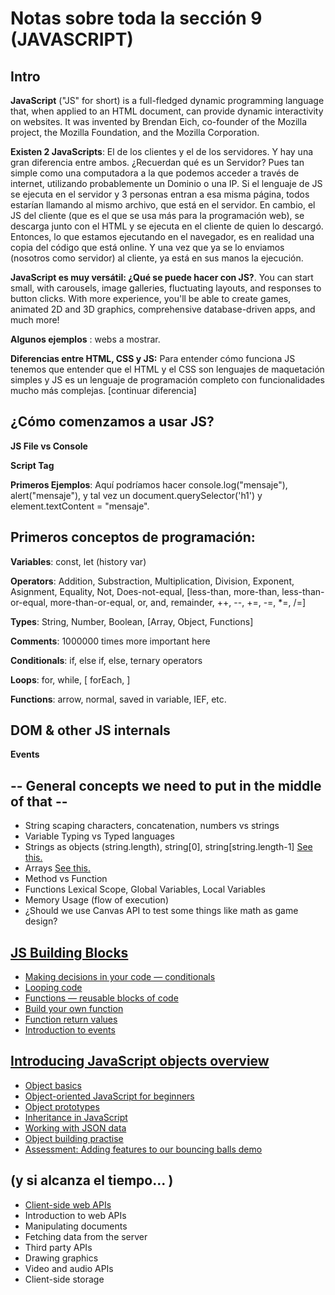 # Notas sobre toda la sección 9 (JAVASCRIPT)


## Intro 

**JavaScript** ("JS" for short) is a full-fledged dynamic programming language that, when applied to an HTML document, can provide dynamic interactivity on websites. It was invented by Brendan Eich, co-founder of the Mozilla project, the Mozilla Foundation, and the Mozilla Corporation.

**Existen 2 JavaScripts**: El de los clientes y el de los servidores. Y hay una gran diferencia entre ambos. ¿Recuerdan qué es un Servidor? Pues tan simple como una computadora a la que podemos acceder a través de internet, utilizando probablemente un Dominio o una IP. Si el lenguaje de JS se ejecuta en el servidor y 3 personas entran a esa misma página, todos estarían llamando al mismo archivo, que está en el servidor. En cambio, el JS del cliente (que es el que se usa más para la programación web), se descarga junto con el HTML y se ejecuta en el cliente de quien lo descargó. Entonces, lo que estamos ejecutando en el navegador, es en realidad una copia del código que está online. Y una vez que ya se lo enviamos (nosotros como servidor) al cliente, ya está en sus manos la ejecución. 

**JavaScript es muy versátil: ¿Qué se puede hacer con JS?**. You can start small, with carousels, image galleries, fluctuating layouts, and responses to button clicks. With more experience, you'll be able to create games, animated 2D and 3D graphics, comprehensive database-driven apps, and much more!


**Algunos ejemplos** : webs a mostrar.  

**Diferencias entre HTML, CSS y JS:** Para entender cómo funciona JS tenemos que entender que el HTML y el CSS son lenguajes de maquetación simples y JS es un lenguaje de programación completo con funcionalidades mucho más complejas. [continuar diferencia]

## ¿Cómo comenzamos a usar JS?

**JS File vs Console**

**Script Tag**

**Primeros Ejemplos**: Aquí podríamos hacer console.log("mensaje"), alert("mensaje"), y tal vez un document.querySelector('h1') y element.textContent = "mensaje". 

## Primeros conceptos de programación: 

**Variables**: const, let (history var)

**Operators**: Addition, Substraction, Multiplication, Division, Exponent, Asignment, Equality, Not, Does-not-equal, [less-than, more-than, less-than-or-equal, more-than-or-equal, or, and, remainder, ++, --, +=, -=, *=, /=]

**Types**: String, Number, Boolean, [Array, Object, Functions]

**Comments**: 1000000 times more important here

**Conditionals**: if, else if, else, ternary operators

**Loops**: for, while, [ forEach, ]

**Functions**: arrow, normal, saved in variable, IEF, etc.

## DOM & other JS internals

**Events**




## -- General concepts we need to put in the middle of that -- 

- String scaping characters, concatenation, numbers vs strings
- Variable Typing vs Typed languages
- Strings as objects (string.length), string[0], string[string.length-1] [See this.](https://developer.mozilla.org/en-US/docs/Learn/JavaScript/First_steps/Useful_string_methods)
- Arrays [See this.](https://developer.mozilla.org/en-US/docs/Learn/JavaScript/First_steps/Arrays)
- Method vs Function
- Functions Lexical Scope, Global Variables, Local Variables
- Memory Usage (flow of execution)
- ¿Should we use Canvas API to test some things like math as game design?

## [JS Building Blocks](https://developer.mozilla.org/en-US/docs/Learn/JavaScript/Building_blocks) 

- [Making decisions in your code — conditionals](https://developer.mozilla.org/en-US/docs/Learn/JavaScript/Building_blocks/conditionals)
- [Looping code](https://developer.mozilla.org/en-US/docs/Learn/JavaScript/Building_blocks/Looping_code)
- [Functions — reusable blocks of code](https://developer.mozilla.org/en-US/docs/Learn/JavaScript/Building_blocks/Functions)
- [Build your own function](https://developer.mozilla.org/en-US/docs/Learn/JavaScript/Building_blocks/Build_your_own_function)
- [Function return values](https://developer.mozilla.org/en-US/docs/Learn/JavaScript/Building_blocks/Return_values)
- [Introduction to events](https://developer.mozilla.org/en-US/docs/Learn/JavaScript/Building_blocks/Events)

## [Introducing JavaScript objects overview](https://developer.mozilla.org/en-US/docs/Learn/JavaScript/Objects)

- [Object basics](https://developer.mozilla.org/en-US/docs/Learn/JavaScript/Objects/Basics)
- [Object-oriented JavaScript for beginners](https://developer.mozilla.org/en-US/docs/Learn/JavaScript/Objects/Object-oriented_JS)
- [Object prototypes](https://developer.mozilla.org/en-US/docs/Learn/JavaScript/Objects/Object_prototypes)
- [Inheritance in JavaScript](https://developer.mozilla.org/en-US/docs/Learn/JavaScript/Objects/Inheritance)
- [Working with JSON data](https://developer.mozilla.org/en-US/docs/Learn/JavaScript/Objects/JSON)
- [Object building practise](https://developer.mozilla.org/en-US/docs/Learn/JavaScript/Objects/Object_building_practice)
- [Assessment: Adding features to our bouncing balls demo](https://developer.mozilla.org/en-US/docs/Learn/JavaScript/Objects/Adding_bouncing_balls_features)

## (y si alcanza el tiempo... )

- [Client-side web APIs](https://developer.mozilla.org/en-US/docs/Learn/JavaScript/Client-side_web_APIs)
- Introduction to web APIs
- Manipulating documents
- Fetching data from the server
- Third party APIs
- Drawing graphics
- Video and audio APIs
- Client-side storage
